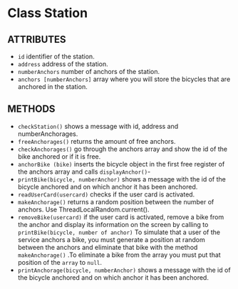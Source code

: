 # Class Station

## ATTRIBUTES
- ```id``` identifier of the station.
- ```address``` address of the station.
- ```numberAnchors``` number of anchors of the station.
- ```anchors [numberAnchors]``` array where you will store the bicycles that are anchored in the station.
## METHODS
- ```checkStation()``` shows a message with id, address and numberAnchorages.
- ```freeAnchorages()``` returns the amount of free anchors.
- ```checkAnchorages()``` go through the anchors array and show the id of the bike anchored or if it is free.
- ```anchorBike (bike)``` inserts the bicycle object in the first free register of the anchors array and calls ```displayAnchor()```-
- ```printBike(bicycle, numberAnchor)``` shows a message with the id of the bicycle anchored and on which anchor it has been anchored.
- ```readUserCard(usercard)``` checks if the user card is activated.
- ```makeAnchorage()``` returns a random position between the number of anchors. Use ThreadLocalRandom.current().
- ```removeBike(usercard)``` if the user card is activated, remove a bike from the anchor and display its information on the screen by calling to ```printBike(bicycle, number of anchor)``` To simulate that a user of the service anchors a bike, you must generate a position at random between the anchors and eliminate that bike with the method ```makeAnchorage()``` .To eliminate a bike from the array you must put that position of the ```array``` to ```null```.
- ```printAnchorage(bicycle, numberAnchor)``` shows a message with the id of the bicycle anchored and on which anchor it has been anchored.

